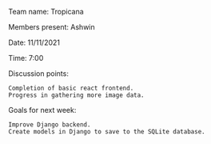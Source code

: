 Team name: Tropicana

Members present: Ashwin

Date: 11/11/2021

Time: 7:00

Discussion points:

    Completion of basic react frontend.
    Progress in gathering more image data.

Goals for next week:

    Improve Django backend.
    Create models in Django to save to the SQLite database.
